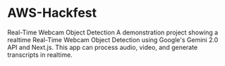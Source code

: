 # AWS-Hackfest
Real-Time Webcam Object Detection A demonstration project showing a realtime Real-Time Webcam Object Detection using Google's Gemini 2.0 API and Next.js. This app can process audio, video, and generate transcripts in realtime.
